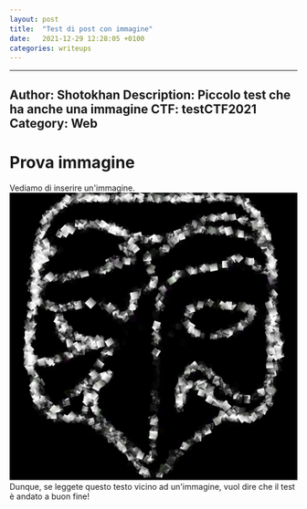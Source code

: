 ```yaml
---
layout: post
title:  "Test di post con immagine"
date:   2021-12-29 12:28:05 +0100
categories: writeups
---
```


---
Author: Shotokhan
Description: Piccolo test che ha anche una immagine
CTF: testCTF2021
Category: Web
---

# Prova immagine
Vediamo di inserire un'immagine. <br>
![test image feature](https://github.com/pwnthenope/pwnthenope.github.io/blob/main/static/post_images/test_image.jpg?raw=true) <br>
Dunque, se leggete questo testo vicino ad un'immagine, vuol dire che il test è andato a buon fine!

